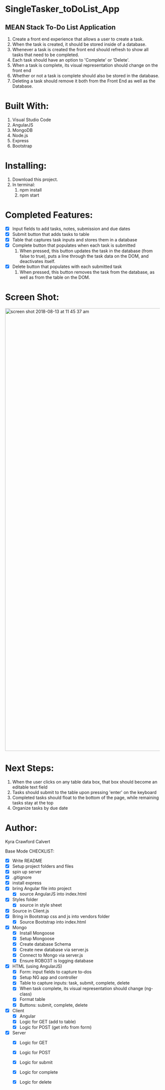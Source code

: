 # SingleTasker_toDoList_App
## MEAN Stack To-Do List Application

1. Create a front end experience that allows a user to create a task. 
2. When the task is created, it should be stored inside of a database. 
3. Whenever a task is created the front end should refresh to show all tasks that need to be completed.
4. Each task should have an option to 'Complete' or 'Delete'.
5. When a task is complete, its visual representation should change on the front end 
6. Whether or not a task is complete should also be stored in the database.
7. Deleting a task should remove it both from the Front End as well as the Database.


# Built With:
1. Visual Studio Code
2. AngularJS
3. MongoDB
4. Node.js 
5. Express
6. Bootstrap

# Installing:
1. Download this project.
2. In terminal:
    1. npm install
    2. npm start
    
# Completed Features:
- [x] Input fields to add tasks, notes, submission and due dates
- [x] Submit button that adds tasks to table
- [x] Table that captures task inputs and stores them in a database
- [x] Complete button that populates when each task is submitted
    1. When pressed, this button updates the task in the database (from false to true), puts a line through the task data on        the DOM, and deactivates itself. 
- [x] Delete button that populates with each submitted task
    1. When pressed, this button removes the task from the database, as well as from the table on the DOM.

# Screen Shot: 
<img width="1438" alt="screen shot 2018-08-13 at 11 45 37 am" src="https://user-images.githubusercontent.com/34479779/44045802-4fa14740-9eef-11e8-85fa-d8952e6f6fdf.png">

# Next Steps:
1. When the user clicks on any table data box, that box should become an editable text field
2. Tasks should submit to the table upon pressing 'enter' on the keyboard
3. Completed tasks should float to the bottom of the page, while remaining tasks stay at the top
4. Organize tasks by due date

# Author:
Kyra Crawford Calvert
    
Base Mode CHECKLIST: 
- [x] Write README
- [x] Setup project folders and files
- [x] spin up server
- [x] .gitignore
- [x] install express
- [x] bring Angular file into project
    - [x] source AngularJS into index.html
- [x] Styles folder
    - [x] source in style sheet
- [x] Source in Client.js
- [x] Bring in Bootstrap css and js into vendors folder
    - [x] Source Bootstrap into index.html
- [x] Mongo
    - [x] Install Mongoose
    - [x] Setup Mongoose
    - [x] Create database Schema
    - [x] Create new database via server.js
    - [x] Connect to Mongo via server.js
    - [x] Ensure ROBO3T is logging database
- [x] HTML (using AngularJS)
    - [x] Form: input fields to capture to-dos
    - [x] Setup NG app and controller
    - [x] Table to capture inputs: task, submit, complete, delete
    - [x] When task complete, its visual representation should change (ng-class)
    - [x] Format table
    - [x] Buttons: submit, complete, delete
- [x] Client
    - [x] Angular
    - [x] Logic for GET (add to table)
    - [x] Logic for POST (get info from form)
- [x] Server
    - [x] Logic for GET
    - [x] Logic for POST 
    - [x] Logic for submit
    - [x] Logic for complete
    - [x] Logic for delete


